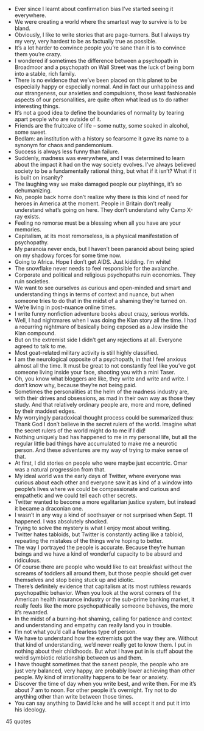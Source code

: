  - Ever since I learnt about confirmation bias I’ve started seeing it everywhere.
 - We were creating a world where the smartest way to survive is to be bland.
 - Obviously, I like to write stories that are page-turners. But I always try my very, very hardest to be as factually true as possible.
 - It’s a lot harder to convince people you’re sane than it is to convince them you’re crazy.
 - I wondered if sometimes the difference between a psychopath in Broadmoor and a psychopath on Wall Street was the luck of being born into a stable, rich family.
 - There is no evidence that we’ve been placed on this planet to be especially happy or especially normal. And in fact our unhappiness and our strangeness, our anxieties and compulsions, those least fashionable aspects of our personalities, are quite often what lead us to do rather interesting things.
 - It’s not a good idea to define the boundaries of normality by tearing apart people who are outside of it.
 - Friends are the fruitcake of life – some nutty, some soaked in alcohol, some sweet.
 - Bedlam: an institution with a history so fearsome it gave its name to a synonym for chaos and pandemonium.
 - Success is always less funny than failure.
 - Suddenly, madness was everywhere, and I was determined to learn about the impact it had on the way society evolves. I’ve always believed society to be a fundamentally rational thing, but what if it isn’t? What if it is built on insanity?
 - The laughing way we make damaged people our playthings, it’s so dehumanizing.
 - No, people back home don’t realize why there is this kind of need for heroes in America at the moment. People in Britain don’t really understand what’s going on here. They don’t understand why Camp X-ray exists.
 - Feeling no remorse must be a blessing when all you have are your memories.
 - Capitalism, at its most remorseless, is a physical manifestation of psychopathy.
 - My paranoia never ends, but I haven’t been paranoid about being spied on my shadowy forces for some time now.
 - Going to Africa. Hope I don’t get AIDS. Just kidding. I’m white!
 - The snowflake never needs to feel responsible for the avalanche.
 - Corporate and political and religious psychopaths ruin economies. They ruin societies.
 - We want to see ourselves as curious and open-minded and smart and understanding things in terms of context and nuance, but when someone tries to do that in the midst of a shaming they’re turned on.
 - We’re living in post-nuance online times.
 - I write funny nonfiction adventure books about crazy, serious worlds.
 - Well, I had nightmares when I was doing the Klan story all the time. I had a recurring nightmare of basically being exposed as a Jew inside the Klan compound.
 - But on the extremist side I didn’t get any rejections at all. Everyone agreed to talk to me.
 - Most goat-related military activity is still highly classified.
 - I am the neurological opposite of a psychopath, in that I feel anxious almost all the time. It must be great to not constantly feel like you’ve got someone living inside your face, shooting you with a mini Taser.
 - Oh, you know what bloggers are like, they write and write and write. I don’t know why, because they’re not being paid.
 - Sometimes the personalities at the helm of the madness industry are, with their drives and obsessions, as mad in their own way as those they study. And that relatively ordinary people are, more and more, defined by their maddest edges.
 - My worryingly paradoxical thought process could be summarized thus: Thank God I don’t believe in the secret rulers of the world. Imagine what the secret rulers of the world might do to me if I did!
 - Nothing uniquely bad has happened to me in my personal life, but all the regular little bad things have accumulated to make me a neurotic person. And these adventures are my way of trying to make sense of that.
 - At first, I did stories on people who were maybe just eccentric. Omar was a natural progression from that.
 - My ideal world was the early days of Twitter, where everyone was curious about each other and everyone saw it as kind of a window into people’s lives where we could be compassionate and curious and empathetic and we could tell each other secrets.
 - Twitter wanted to become a more egalitarian justice system, but instead it became a draconian one.
 - I wasn’t in any way a kind of soothsayer or not surprised when Sept. 11 happened. I was absolutely shocked.
 - Trying to solve the mystery is what I enjoy most about writing.
 - Twitter hates tabloids, but Twitter is constantly acting like a tabloid, repeating the mistakes of the things we’re hoping to better.
 - The way I portrayed the people is accurate. Because they’re human beings and we have a kind of wonderful capacity to be absurd and ridiculous.
 - Of course there are people who would like to eat breakfast without the screams of toddlers all around them, but those people should get over themselves and stop being stuck up and idiotic.
 - There’s definitely evidence that capitalism at its most ruthless rewards psychopathic behavior. When you look at the worst corners of the American health insurance industry or the sub-prime banking market, it really feels like the more psychopathically someone behaves, the more it’s rewarded.
 - In the midst of a burning-hot shaming, calling for patience and context and understanding and empathy can really land you in trouble.
 - I’m not what you’d call a fearless type of person.
 - We have to understand how the extremists got the way they are. Without that kind of understanding, we’d never really get to know them. I put in nothing about their childhoods. But what I have put in is stuff about the weird symbiotic relationship between us and them.
 - I have thought sometimes that the sanest people, the people who are just very balanced, very happy, are probably lower achieving than other people. My kind of irrationality happens to be fear or anxiety.
 - Discover the time of day when you write best, and write then. For me it’s about 7 am to noon. For other people it’s overnight. Try not to do anything other than write between those times.
 - You can say anything to David Icke and he will accept it and put it into his ideology.

45 quotes